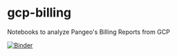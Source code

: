 # gcp-billing
Notebooks to analyze Pangeo's Billing Reports from GCP

[![Binder](https://binder.pangeo.io/badge_logo.svg)](https://binder.pangeo.io/v2/gh/pangeo-data/gcp-billing/master)
